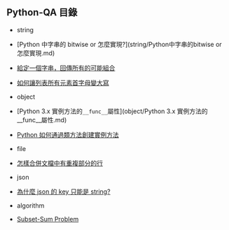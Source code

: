 ## Python-QA 目錄

* string
 * [Python 中字串的 bitwise or 怎麼實現?](string/Python中字串的bitwise or怎麼實現.md)
 * [給定一個字串，回傳所有的可能組合](string/給定一個字串，回傳所有的可能組合.md)
 * [如何讓列表所有元素首字母變大寫](string/如何讓列表所有元素首字母變大寫.md)

* object
 * [Python 3.x 實例方法的`__func__`屬性](object/Python 3.x 實例方法的__func__屬性.md)
 * [Python 如何通過類方法創建實例方法](object/Python如何通過類方法創建實例方法.md)
 
* file
 * [怎樣合併文檔中有重複部分的行](file/怎樣合併文檔中有重複部分的行.md)

* json
 * [為什麼 json 的 key 只能是 string?](json/為什麼json的key只能是string.md)

* algorithm
 * [Subset-Sum Problem](algorithm/subset_sum_problem.md) 
 
